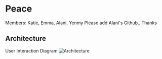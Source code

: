 # Peace
Members: Katie, Emma, Alani, Yenmy 
Please add Alani's Github.. Thanks 

## Architecture

User Interaction Diagram
![Architecture](https://github.com/user-attachments/assets/a9982fa1-08b5-4e6a-8a7f-8caf91e2a781)
